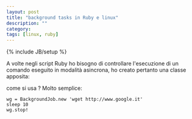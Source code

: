 ```yaml
---
layout: post
title: "background tasks in Ruby e linux"
description: ""
category:
tags: [linux, ruby]
---
```

{% include JB/setup %}

A volte negli script Ruby ho bisogno di controllare l'esecuzione di un comando eseguito in modalità asincrona, ho creato pertanto una classe apposita:

<script src="https://gist.github.com/4017156.js"> </script>

come si usa ? Molto semplice:

    wg = BackgroundJob.new 'wget http://www.google.it'
    sleep 10
    wg.stop!




